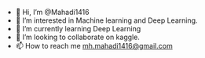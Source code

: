 - 👋 Hi, I’m @Mahadi1416
- 👀 I’m interested in Machine learning and Deep Learning.
- 🌱 I’m currently learning Deep Learning
- 💞️ I’m looking to collaborate on kaggle.
- 📫 How to reach me mh.mahadi1416@gmail.com

<!---
Mahadi1416/Mahadi1416 is a ✨ special ✨ repository because its `README.md` (this file) appears on your GitHub profile.
You can click the Preview link to take a look at your changes.
--->
